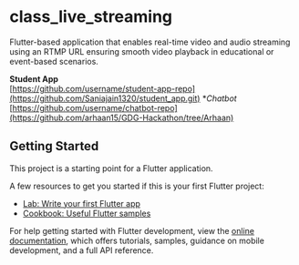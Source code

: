 # class_live_streaming

 Flutter-based application that enables real-time video and audio streaming using an RTMP URL ensuring smooth video playback in educational or event-based scenarios.

**Student App**    
[https://github.com/username/student-app-repo](https://github.com/Saniajain1320/student_app.git)  <!-- Replace with actual link -->
**Chatbot*
[https://github.com/username/chatbot-repo](https://github.com/arhaan15/GDG-Hackathon/tree/Arhaan)

## Getting Started

This project is a starting point for a Flutter application.

A few resources to get you started if this is your first Flutter project:

- [Lab: Write your first Flutter app](https://docs.flutter.dev/get-started/codelab)
- [Cookbook: Useful Flutter samples](https://docs.flutter.dev/cookbook)

For help getting started with Flutter development, view the
[online documentation](https://docs.flutter.dev/), which offers tutorials,
samples, guidance on mobile development, and a full API reference.
